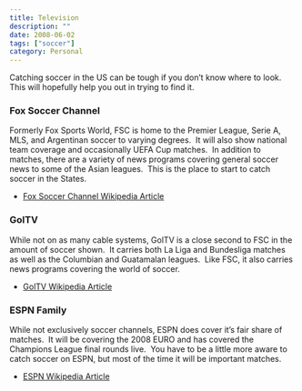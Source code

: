 ```yaml
---
title: Television
description: ""
date: 2008-06-02
tags: ["soccer"]
category: Personal
---
```



<div>

<p>Catching soccer in the US can be tough if you don’t know where to look.&nbsp; This will hopefully help you out in trying to find it.</p>

<h3>Fox Soccer Channel</h3>

<p>Formerly Fox Sports World, FSC is home to the Premier League, Serie A, MLS, and Argentinan soccer to varying degrees.&nbsp; It will also show national team coverage and occasionally UEFA Cup matches.&nbsp; In addition to matches, there are a variety of news programs covering general soccer news to some of the Asian leagues.&nbsp; This is the place to start to catch soccer in the States.</p>

<ul>

<li><a href="https://web.archive.org/web/20131211162734/http://en.wikipedia.org/wiki/Fox_Soccer_Channel">Fox Soccer Channel Wikipedia Article</a></li>

</ul>

<h3>GolTV</h3>

<p>While not on as many cable systems, GolTV is a close second to FSC in the amount of soccer shown.&nbsp; It carries both La Liga and Bundesliga matches as well as the Columbian and Guatamalan leagues.&nbsp; Like FSC, it also carries news programs covering the world of soccer.</p>

<ul>

<li><a href="https://web.archive.org/web/20131211162734/http://en.wikipedia.org/wiki/GOLTV">GolTV Wikipedia Article</a></li>

</ul>

<h3>ESPN Family</h3>

<p>While not exclusively soccer channels, ESPN does cover it’s fair share of matches.&nbsp; It will be covering the 2008 EURO and has covered the Champions League final rounds live.&nbsp; You have to be a little more aware to catch soccer on ESPN, but most of the time it will be important matches.</p>

<ul>

<li><a href="https://web.archive.org/web/20131211162734/http://en.wikipedia.org/wiki/Espn">ESPN Wikipedia Article</a></li>

</ul>

</div>
